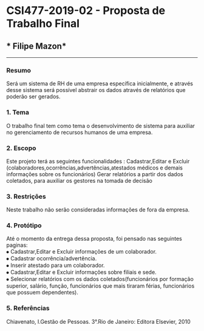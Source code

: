 # **CSI477-2019-02 - Proposta de Trabalho Final**
## * Filipe Mazon*

--------------

<!-- Descrever um resumo sobre o trabalho. -->

### Resumo

  Será um sistema de RH de uma empresa específica inicialmente, e através desse sistema será possível abstrair os dados através de relatórios que poderão ser gerados. 

<!-- Apresentar o tema. -->
### 1. Tema

O trabalho final tem como tema o desenvolvimento de sistema para auxiliar no
gerenciamento de recursos humanos de uma empresa.

<!-- Descrever e limitar o escopo da aplicação. -->
### 2. Escopo

  Este projeto terá as seguintes funcionalidades :
  Cadastrar,Editar e Excluir (colaboradores,ocorrências,advertências,atestados médicos e demais informações sobre os funcionários)
  Gerar relatórios a partir dos dados coletados, para auxiliar os gestores na tomada de decisão
  
<!-- Apresentar restrições de funcionalidades e de escopo. -->
### 3. Restrições

  Neste trabalho não serão consideradas informações de fora da empresa.

<!-- Construir alguns protótipos para a aplicação, disponibilizá-los no Github e descrever o que foi considerado. //-->
### 4. Protótipo

  Até o momento da entrega dessa proposta, foi pensado nas seguintes paginas:  
    ⦁ Cadastrar,Editar e Excluir informações de um colaborador.  
    ⦁ Cadastrar ocorrência/advertência.  
    ⦁ Inserir atestado para um colaborador.  
    ⦁ Cadastrar,Editar e Excluir informações sobre filiais e sede.  
    ⦁ Selecionar relatórios com os dados coletados(funcionários por formação superior, salário, função, funcionários que mais tiraram       férias, funcionários que possuem dependentes).

### 5. Referências

  Chiavenato, I.Gestão de Pessoas. 3°.Rio de Janeiro: Editora Elsevier, 2010
